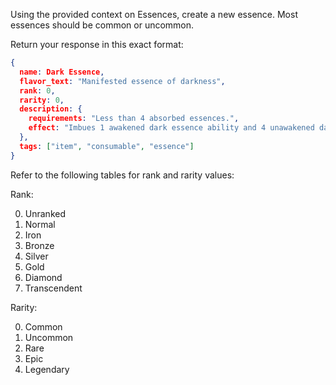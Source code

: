 Using the provided context on Essences, create a new essence. Most essences should be common or uncommon.

Return your response in this exact format:

```json
{
  name: Dark Essence,
  flavor_text: "Manifested essence of darkness",
  rank: 0,
  rarity: 0,
  description: {
    requirements: "Less than 4 absorbed essences.",
    effect: "Imbues 1 awakened dark essence ability and 4 unawakened dark essence abilities."
  },
  tags: ["item", "consumable", "essence"]
}
```

Refer to the following tables for rank and rarity values:

Rank:

0. Unranked
1. Normal
2. Iron
3. Bronze
4. Silver
5. Gold
6. Diamond
7. Transcendent

Rarity:

0. Common
1. Uncommon
2. Rare
3. Epic
4. Legendary
